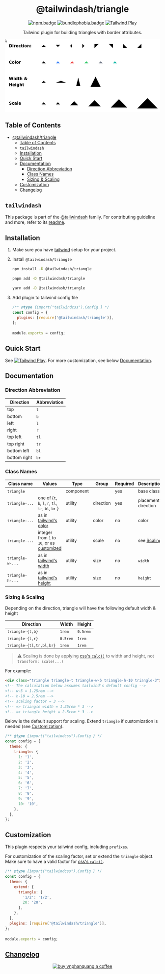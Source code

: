 <div align="center">

# @tailwindash/triangle

[![npm.badge]][npm] [![bundlephobia.badge]][bundlephobia] [![Tailwind Play][tailwind.play.badge]][tailwind.play]

Tailwind plugin for building triangles with border attributes.

[![Showcase](./static/showcase.png)][tailwind.play]

</div>

## Table of Contents

- [@tailwindash/triangle](#tailwindashtriangle)
  - [Table of Contents](#table-of-contents)
  - [`tailwindash`](#tailwindash)
  - [Installation](#installation)
  - [Quick Start](#quick-start)
  - [Documentation](#documentation)
    - [Direction Abbreviation](#direction-abbreviation)
    - [Class Names](#class-names)
    - [Sizing & Scaling](#sizing--scaling)
  - [Customization](#customization)
  - [Changelog](#changelog)

## `tailwindash`

This package is part of the [@tailwindash][github.monorepo] family. For contributing guideline and more, refer to its [readme][github.monorepo].

## Installation

1. Make sure you have [tailwind] setup for your project.

2. Install `@tailwindash/triangle`

   ```bash
   npm install -D @tailwindash/triangle
   ```

   ```bash
   pnpm add -D @tailwindash/triangle
   ```

   ```bash
   yarn add -D @tailwindash/triangle
   ```

3. Add plugin to tailwind config file

   ```javascript
   /** @type {import("tailwindcss").Config } */
   const config = {
     plugins: [require('@tailwindash/triangle')],
   };

   module.exports = config;
   ```

## Quick Start

See [![Tailwind Play][tailwind.play.badge]][tailwind.play]. For more customization, see below [Documentation](#documentation).

## Documentation

### Direction Abbreviation

| Direction    | Abbreviation |
| ------------ | ------------ |
| top          | `t`          |
| bottom       | `b`          |
| left         | `l`          |
| right        | `r`          |
| top left     | `tl`         |
| top right    | `tr`         |
| bottom left  | `bl`         |
| bottom right | `br`         |

### Class Names

| Class name       | Values                                                       | Type      | Group     | Required | Description                     |
| ---------------- | ------------------------------------------------------------ | --------- | --------- | -------- | ------------------------------- |
| `triangle`       |                                                              | component |           | yes      | base class                      |
| `triangle-...`   | one of {`t`, `b`, `l`, `r`, `tl`, `tr`, `bl`, `br` }         | utility   | direction | yes      | placement direction             |
| `triangle-...`   | as in [tailwind's color][tailwind.color]                     | utility   | color     | no       | color                           |
| `triangle-...`   | integer from `1` to `10`, or as [customized](#customization) | utility   | scale     | no       | see [Scaling](#sizing--scaling) |
| `triangle-w-...` | as in [tailwind's width][tailwind.width]                     | utility   | size      | no       | `width`                         |
| `triangle-h-...` | as in [tailwind's height][tailwind.height]                   | utility   | size      | no       | `height`                        |

### Sizing & Scaling

Depending on the direction, triangle will have the following default width & height

| Direction                | Width    | Height   |
| ------------------------ | -------- | -------- |
| `triangle-{t,b}`         | `1rem`   | `0.5rem` |
| `triangle-{l,r}`         | `0.5rem` | `1rem`   |
| `triangle-{tl,tr,bl,br}` | `1rem`   | `1rem`   |

> ⚠️ Scaling is done by applying [css's `calc()`][css.calc] to width and height, not `transform: scale(...)`

For example:

```html
<div class="triangle triangle-t triangle-w-5 triangle-h-10 triangle-3"></div>
<!-- The calculation below assumes tailwind's default config -->
<!-- w-5 = 1.25rem -->
<!-- h-10 = 2.5rem -->
<!-- scaling factor = 3 -->
<!-- => triangle width = 1.25rem * 3 -->
<!-- => triangle height = 2.5rem * 3 -->
```

Below is the default support for scaling. Extend `triangle` if customization is needed (see [Customization](#customization)).

```javascript
/** @type {import("tailwindcss").Config } */
const config = {
  theme: {
    triangle: {
      1: '1',
      2: '2',
      3: '3',
      4: '4',
      5: '5',
      6: '6',
      7: '7',
      8: '8',
      9: '9',
      10: '10',
    },
  },
};
```

## Customization

This plugin respects your tailwind config, including `prefixes`.

For customization of the scaling factor, set or extend the `triangle` object. Make sure to have a valid factor for [css's `calc()`][css.calc].

```javascript
/** @type {import("tailwindcss").Config } */
const config = {
  theme: {
    extend: {
      triangle: {
        '1/2': '1/2',
        20: '20',
      },
    },
  },
  plugins: [require('@tailwindash/triangle')],
};

module.exports = config;
```

## [Changelog][github.changelog]

<p align="center">
  <a href="https://www.buymeacoffee.com/vnphanquang" target="_blank">
    <img
      src="https://cdn.buymeacoffee.com/buttons/v2/default-yellow.png"
      height="60"
      width="217"
      alt="buy vnphanquang a coffee"
    />
  </a>
</p>

[github.monorepo]: https://github.com/vnphanquang/tailwindash
[github.changelog]: https://github.com/vnphanquang/tailwindash/blob/main/packages/plugins/triangle/CHANGELOG.md

<!-- heading badge -->

[npm.badge]: https://img.shields.io/npm/v/@tailwindash/triangle
[npm]: https://www.npmjs.com/package/@tailwindash/triangle
[bundlephobia.badge]: https://img.shields.io/bundlephobia/minzip/@tailwindash/triangle?label=minzipped
[bundlephobia]: https://bundlephobia.com/package/@tailwindash/triangle
[tailwind]: https://tailwindcss.com/
[tailwind.width]: https://tailwindcss.com/docs/width
[tailwind.height]: https://tailwindcss.com/docs/height
[tailwind.color]: https://tailwindcss.com/docs/customizing-colors
[tailwind.play.badge]: https://img.shields.io/static/v1?label=&message=Tailwind+Play&logo=tailwind-css&logoColor=fff&color=38bdf8
[tailwind.play]: https://play.tailwindcss.com/1suQXtVfJO
[css.calc]: https://developer.mozilla.org/en-US/docs/Web/CSS/calc

